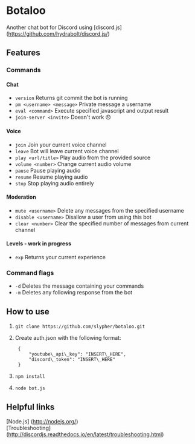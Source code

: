 # Botaloo
Another chat bot for Discord using [discord.js] (https://github.com/hydrabolt/discord.js/)

## Features

### Commands

#### Chat
- `version` Returns git commit the bot is running
- `pm <username> <message>` Private message a username
- `eval <command>` Execute specified javascript and output result
- `join-server <invite>` Doesn't work :disappointed:

#### Voice
- `join` Join your current voice channel
- `leave` Bot will leave current voice channel
- `play <url/title>` Play audio from the provided source
- `volume <number>` Change current audio volume
- `pause` Pause playing audio
- `resume` Resume playing audio
- `stop` Stop playing audio entirely

#### Moderation
- `mute <username>` Delete any messages from the specified username
- `disable <username>` Disallow a user from using this bot
- `clear <number>` Clear the specified number of messages from current channel

#### Levels - work in progress  
- `exp` Returns your current experience

### Command flags
- `-d` Deletes the message containing your commands
- `-m` Deletes any following response from the bot

## How to use
1. `git clone https://github.com/slypher/botaloo.git`
2. Create auth.json with the following format:

        {
            "youtube\_api\_key": "INSERT\_HERE",
            "discord\_token": "INSERT\_HERE"
        }
3. `npm install`
4. `node bot.js`

## Helpful links
[Node.js] (http://nodejs.org/)  
[Troubleshooting] (http://discordjs.readthedocs.io/en/latest/troubleshooting.html)
